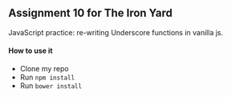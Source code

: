 ## Assignment 10 for The Iron Yard

JavaScript practice: re-writing Underscore functions in vanilla js.

#### How to use it
  * Clone my repo
  * Run `npm install`
  * Run `bower install`